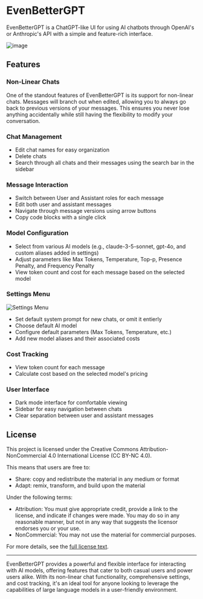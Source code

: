 # EvenBetterGPT

EvenBetterGPT is a ChatGPT-like UI for using AI chatbots through OpenAI's or Anthropic's API with a simple and feature-rich interface.

![image](https://github.com/user-attachments/assets/06d87a4d-a5b1-4402-aadc-e02503b9f8f1)

## Features

### Non-Linear Chats
One of the standout features of EvenBetterGPT is its support for non-linear chats. Messages will branch out when edited, allowing you to always go back to previous versions of your messages. This ensures you never lose anything accidentally while still having the flexibility to modify your conversation.

### Chat Management
- Edit chat names for easy organization
- Delete chats
- Search through all chats and their messages using the search bar in the sidebar

### Message Interaction
- Switch between User and Assistant roles for each message
- Edit both user and assistant messages
- Navigate through message versions using arrow buttons
- Copy code blocks with a single click

### Model Configuration
- Select from various AI models (e.g., claude-3-5-sonnet, gpt-4o, and custom aliases added in settings)
- Adjust parameters like Max Tokens, Temperature, Top-p, Presence Penalty, and Frequency Penalty
- View token count and cost for each message based on the selected model

### Settings Menu
![Settings Menu](https://github.com/user-attachments/assets/34af3600-1cc9-4116-92ad-df4dec4401f3)

- Set default system prompt for new chats, or omit it entierly
- Choose default AI model
- Configure default parameters (Max Tokens, Temperature, etc.)
- Add new model aliases and their associated costs

### Cost Tracking
- View token count for each message
- Calculate cost based on the selected model's pricing

### User Interface
- Dark mode interface for comfortable viewing
- Sidebar for easy navigation between chats
- Clear separation between user and assistant messages

## License

This project is licensed under the Creative Commons Attribution-NonCommercial 4.0 International License (CC BY-NC 4.0).

This means that users are free to:

- Share: copy and redistribute the material in any medium or format
- Adapt: remix, transform, and build upon the material

Under the following terms:

- Attribution: You must give appropriate credit, provide a link to the license, and indicate if changes were made. You may do so in any reasonable manner, but not in any way that suggests the licensor endorses you or your use.
- NonCommercial: You may not use the material for commercial purposes.

For more details, see the [full license text](https://creativecommons.org/licenses/by-nc/4.0/legalcode).

---

EvenBetterGPT provides a powerful and flexible interface for interacting with AI models, offering features that cater to both casual users and power users alike. With its non-linear chat functionality, comprehensive settings, and cost tracking, it's an ideal tool for anyone looking to leverage the capabilities of large language models in a user-friendly environment.
